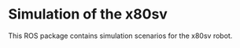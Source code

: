 
Simulation of the x80sv
=======================

This ROS package contains simulation scenarios for the x80sv robot.



